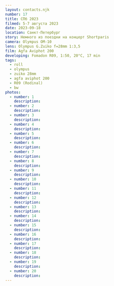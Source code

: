 ```yaml
---
layout: contacts.njk
number: 17
title: СПб 2023
filmed: 5-7 августа 2023
date: 2023-09-18
location: Санкт-Петербург
story: Немного из поездки на концерт Shortparis
camera: Olympus OM-10
lens: Olympus G.Zuiko f=28mm 1:3,5
film: Agfa Aviphot 200
developing: Fomadon R09, 1:50, 20°C, 17 min
tags:
  - roll
  - olympus
  - zuiko 28mm
  - agfa aviphot 200
  - R09 (Rodinal)
  - bw
photos:
  - number: 1
    description:
  - number: 2
    description:
  - number: 3
    description:
  - number: 4
    description:
  - number: 5
    description:
  - number: 6
    description:
  - number: 7
    description:
  - number: 8
    description:
  - number: 9
    description:
  - number: 10
    description:
  - number: 11
    description:
  - number: 12
    description:
  - number: 13
    description:
  - number: 14
    description:
  - number: 15
    description:
  - number: 16
    description:
  - number: 17
    description:
  - number: 18
    description:
  - number: 19
    description:
  - number: 20
    description:
---
```

